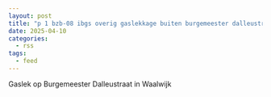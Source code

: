 ```yaml
---
layout: post
title: "p 1 bzb-08 ibgs overig gaslekkage buiten burgemeester dalleustraat waalwijk 207092 207131"
date: 2025-04-10
categories: 
  - rss
tags: 
  - feed
---
```


Gaslek op Burgemeester Dalleustraat in Waalwijk
